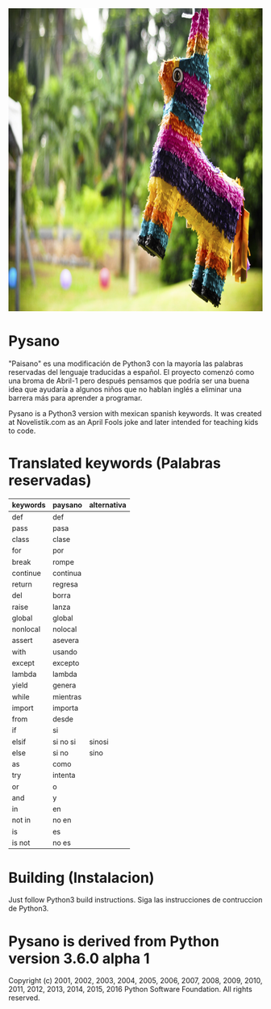 <img src="https://raw.githubusercontent.com/vic/pysano/master/pinata.jpg" width="800" height="600">

Pysano
=====

"Paisano" es una modificación de Python3 con la mayoría las palabras
reservadas del lenguaje traducidas a español.
El proyecto comenzó como una broma de Abril-1 pero después pensamos
que podría ser una buena idea que ayudaría a algunos niños que no
hablan inglés a eliminar una barrera más para aprender a programar.


Pysano is a Python3 version with mexican spanish keywords.
It was created at Novelistik.com as an April Fools joke and later intended for
teaching kids to code.


Translated keywords (Palabras reservadas)
======


| keywords | paysano  | alternativa |
|----------|----------|-------------|
| def      | def      |             |
| pass     | pasa     |             |
| class    | clase    |             |
| for      | por      |             |
| break    | rompe    |             |
| continue | continua |
| return   | regresa  |
| del      | borra    |
| raise    | lanza    |
| global   | global   |
| nonlocal | nolocal  |
| assert   | asevera  |
| with     | usando   |
| except   | excepto  |
| lambda   | lambda   |
| yield    | genera   |
| while    | mientras |
| import   | importa  |
| from     | desde    |
| if       | si       |
| elsif    | si no si | sinosi    |
| else     | si no    | sino      |
| as       | como     |
| try      | intenta  |
| or       | o        |
| and      | y        |
| in       | en       |
| not in   | no en    |
| is       | es       |
| is not   | no es    |


Building (Instalacion)
========

Just follow Python3 build instructions.
Siga las instrucciones de contruccion de Python3.


Pysano is derived from Python version 3.6.0 alpha 1
====================================


Copyright (c) 2001, 2002, 2003, 2004, 2005, 2006, 2007, 2008, 2009, 2010, 2011,
2012, 2013, 2014, 2015, 2016 Python Software Foundation.  All rights reserved.
